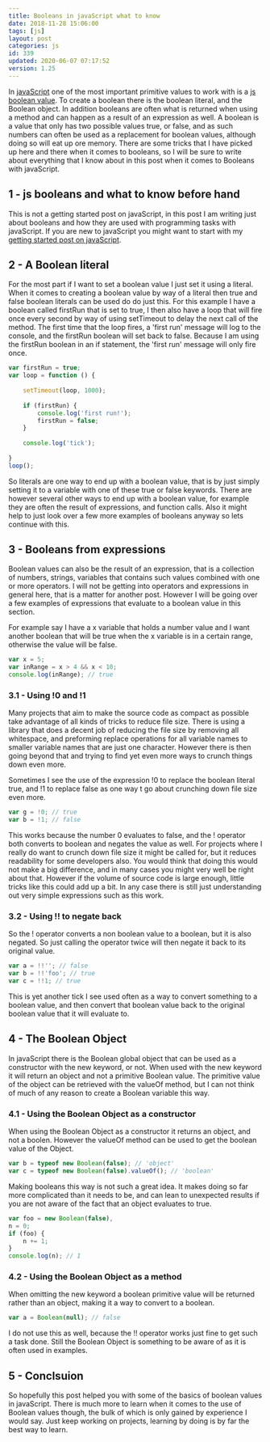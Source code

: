 ```yaml
---
title: Booleans in javaScript what to know
date: 2018-11-28 15:06:00
tags: [js]
layout: post
categories: js
id: 339
updated: 2020-06-07 07:17:52
version: 1.25
---
```


In [javaScript](https://en.wikipedia.org/wiki/JavaScript) one of the most important primitive values to work with is a [js boolean value](https://developer.mozilla.org/en-US/docs/Web/JavaScript/Reference/Global_Objects/Boolean). To create a boolean there is the boolean literal, and the Boolean object. In addition booleans are often what is returned when using a method and can happen as a result of an expression as well. A boolean is a value that only has two possible values true, or false, and as such numbers can often be used as a replacement for boolean values, although doing so will eat up ore memory. There are some tricks that I have picked up here and there when it comes to booleans, so I will be sure to write about everything that I know about in this post when it comes to Booleans with javaScript.

<!-- more -->

## 1 - js booleans and what to know before hand

This is not a getting started post on javaScript, in this post I am writing just about booleans and how they are used with programming tasks with javaScript. If you are new to javaScript you might want to start with my [getting started post on javaScript](/2018/11/27/js-getting-started/).

## 2 - A Boolean literal

For the most part if I want to set a boolean value I just set it using a literal. When it comes to creating a boolean value by way of a literal then true and false boolean literals can be used do do just this. For this example I have a boolean called firstRun that is set to true, I then also have a loop that will fire once every second by way of using setTimeout to delay the next call of the method. The first time that the loop fires, a 'first run' message will log to the console, and the firstRun boolean will set back to false. Because I am using the firstRun boolean in an if statement, the 'first run' message will only fire once.

```js
var firstRun = true;
var loop = function () {
 
    setTimeout(loop, 1000);
 
    if (firstRun) {
        console.log('first run!');
        firstRun = false;
    }
 
    console.log('tick');
 
}
loop();
```

So literals are one way to end up with a boolean value, that is by just simply setting it to a variable with one of these true or false keywords. There are however several other ways to end up with a boolean value, for example they are often the result of expressions, and function calls. Also it might help to just look over a few more examples of booleans anyway so lets continue with this.

## 3 - Booleans from expressions

Boolean values can also be the result of an expression, that is a collection of numbers, strings, variables that contains such values combined with one or more operators. I will not be getting into operators and expressions in general here, that is a matter for another post. However I will be going over a few examples of expressions that evaluate to a boolean value in this section. 

For example say I have a x variable that holds a number value and I want another boolean that will be true when the x variable is in a certain range, otherwise the value will be false.

```js
var x = 5;
var inRange = x > 4 && x < 10;
console.log(inRange); // true
```

### 3.1 - Using !0 and !1

Many projects that aim to make the source code as compact as possible take advantage of all kinds of tricks to reduce file size. There is using a library that does a decent job of reducing the file size by removing all whitespace, and preforming replace operations for all variable names to smaller variable names that are just one character. However there is then going beyond that and trying to find yet even more ways to crunch things down even more. 

Sometimes I see the use of the expression !0 to replace the boolean literal true, and !1 to replace false as one way t go about crunching down file size even more.

```js
var g = !0; // true
var b = !1; // false
```

This works because the number 0 evaluates to false, and the ! operator both converts to boolean and negates the value as well. For projects where I really do want to crunch down file size it might be called for, but it reduces readability for some developers also. You would think that doing this would not make a big difference, and in many cases you might very well be right about that. However if the volume of source code is large enough, little tricks like this could add up a bit. In any case there is still just understanding out very simple expressions such as this work.

### 3.2 - Using !! to negate back

So the ! operator converts a non boolean value to a boolean, but it is also negated. So just calling the operator twice will then negate it back to its original value.

```js
var a = !!''; // false
var b = !!'foo'; // true
var c = !!1; // true
```

This is yet another tick I see used often as a way to convert something to a boolean value, and then convert that boolean value back to the original boolean value that it will evaluate to.

## 4 - The Boolean Object

In javaScript there is the Boolean global object that can be used as a constructor with the new keyword, or not. When used with the new keyword it will return an object and not a primitive Boolean value. The primitive value of the object can be retrieved with the valueOf method, but I can not think of much of any reason to create a Boolean variable this way.

### 4.1 - Using the Boolean Object as a constructor

When using the Boolean Object as a constructor it returns an object, and not a boolen. However the valueOf method can be used to get the boolean value of the Object.

```js
var b = typeof new Boolean(false); // 'object'
var c = typeof new Boolean(false).valueOf(); // 'boolean'
```

Making booleans this way is not such a great idea. It makes doing so far more complicated than it needs to be, and can lean to unexpected results if you are not aware of the fact that an object evaluates to true.

```js
var foo = new Boolean(false),
n = 0;
if (foo) {
    n += 1;
}
console.log(n); // 1
```

### 4.2 - Using the Boolean Object as a method

When omitting the new keyword a boolean primitive value will be returned rather than an object, making it a way to convert to a boolean.

```js
var a = Boolean(null); // false
```

I do not use this as well, because the !! operator works just fine to get such a task done. Still the Boolean Object is something to be aware of as it is often used in examples.

## 5 - Conclsuion

So hopefully this post helped you with some of the basics of boolean values in javaScript. There is much more to learn when it comes to the use of Boolean values though, the bulk of which is only gained by experience I would say. Just keep working on projects, learning by doing is by far the best way to learn.